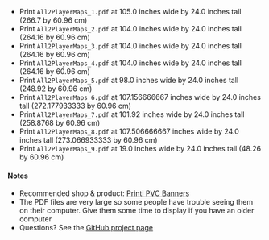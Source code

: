 * Print `All2PlayerMaps_1.pdf` at 105.0 inches wide by 24.0 inches tall (266.7 by 60.96 cm)
* Print `All2PlayerMaps_2.pdf` at 104.0 inches wide by 24.0 inches tall (264.16 by 60.96 cm)
* Print `All2PlayerMaps_3.pdf` at 104.0 inches wide by 24.0 inches tall (264.16 by 60.96 cm)
* Print `All2PlayerMaps_4.pdf` at 104.0 inches wide by 24.0 inches tall (264.16 by 60.96 cm)
* Print `All2PlayerMaps_5.pdf` at 98.0 inches wide by 24.0 inches tall (248.92 by 60.96 cm)
* Print `All2PlayerMaps_6.pdf` at 107.156666667 inches wide by 24.0 inches tall (272.177933333 by 60.96 cm)
* Print `All2PlayerMaps_7.pdf` at 101.92 inches wide by 24.0 inches tall (258.8768 by 60.96 cm)
* Print `All2PlayerMaps_8.pdf` at 107.506666667 inches wide by 24.0 inches tall (273.066933333 by 60.96 cm)
* Print `All2PlayerMaps_9.pdf` at 19.0 inches wide by 24.0 inches tall (48.26 by 60.96 cm)

#### Notes
* Recommended shop & product: [Printi PVC Banners](https://www.printi.com/setup-banners-and-mesh)
* The PDF files are very large so some people have trouble seeing them on their computer. Give them some time to display if you have an older computer
* Questions? See the [GitHub project page](https://github.com/nickv2002/Imperial-Assault-Skirmish-Map-Project)